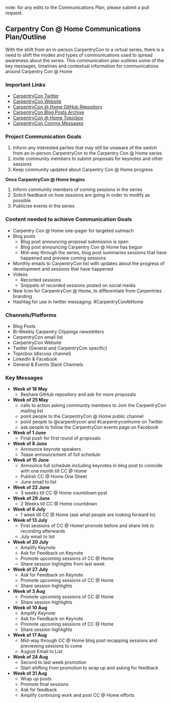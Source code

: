note: for any edits to the Communications Plan, please submit a pull request.

## Carpentry Con @ Home Communications Plan/Outline
With the shift from an in-person CarpentryCon to a virtual series, there is a need to shift the modes and types of communications used to spread awareness about the series. This communication plan outlines some of the key messages, timelines and contextual information for communications around Carpentry Con @ Home

### Important Links
- [CarpentryCon Twitter](https://twitter.com/carpentrycon)
- [CarpentryCon Website](https://carpentrycon.org)
- [CarpentryCon @ Home GitHub Repository](https://github.com/carpentrycon/carpentryconhome-proposals)
- [CarpentryCon Blog Posts Archive](https://carpentries.org/posts-by-tags/#blog-tag-carpentrycon)
- [CarpentryCon @ Home Topicbox](https://carpentries.topicbox.com/groups/carpentrycon-home)
- [CarpentryCon Comms Messages](https://docs.google.com/spreadsheets/d/16fdEfFspydCOrYDmw-CYehGynGlcYxaQOhFkqbQjKVM/edit#gid=0)

### Project Communication Goals
1. Inform any interested parties that may still be unaware of the switch from an in-person CarpentryCon to the Carpentry Con @ Home series
2. Invite community members to submit proposals for keynotes and other sessions
3. Keep community updated about Carpentry Con @ Home progress

**Once CarpentryCon @ Home begins**
1. Inform community members of coming sessions in the series
2. Solicit feedback on how sessions are going in order to modify as possible
3. Publicise events in the series

### Content needed to achieve Communication Goals
- Carpentry Con @ Home one-pager for targeted outreach
- Blog posts
  - Blog post announcing proposal submission is open
  - Blog post announcing Carpentry Con @ Home has begun
  - Mid-way through the series, blog post summarise sessions that have happened and preview coming sessions
- Monthly emails to CarpentryCon list with updates about the progress of development and sessions that have happened
- Videos
  - Recorded sessions
  - Snippets of recorded sessions posted on social media
- New Icon for CarpentryCon @ Home, to differentiate from Carpentries branding 
- Hashtag for use in twitter messaging: #CarpentryConAtHome

### Channels/Platforms
- Blog Posts
- Bi-Weekly Carpentry Clippings newsletters
- CarpentryCon email list
- CarpentryCon Website
- Twitter (General and CarpentryCon specific)
- Topicbox (discuss channel)
- LinkedIn & Facebook
- General & Events Slack Channels

### Key Messages
- **Week of 18 May**
  - Reshare GitHub repository and ask for more proposals
- **Week of 25 May**
  - calls to action asking community members to Join the CarpentryCon mailing list 
  - point people to the CarpentryCon @ Home public channel
  - point people to @carpentrycon and #carpentryconhome on Twitter
  - ask people to follow the CarpentryCon events page on Facebook
- **Week of 1 June**
  - Final push for first round of proposals
- **Week of 8 June**
  - Announce keynote speakers
  - Tease announcement of full schedule
- **Week of 15 June**
  - Announce full schedule including keynotes in blog post to coincide with one month till CC @ Home
  - Publish CC @ Home One Sheet
  - June email to list
- **Week of 22 June**
  - 3 weeks till CC @ Home countdown post
- **Week of 29 June**
  - 2 Weeks till CC @ Home countdown
- **Week of 6 July**
  - 1 week till CC @ Home (ask what people are looking forward to)
- **Week of 13 July**
  - First sessions of CC @ Home! promote before and share link to recording afterwards
  - July email to list
- **Week of 20 July**
  - Amplify Keynote
  - Ask for Feedback on Keynote
  - Promote upcoming sessions of CC @ Home
  - Share session highlights from last week
- **Week of 27 July**
  - Ask for Feedback on Keynote
  - Promote upcoming sessions of CC @ Home
  - Share session highlights
- **Week of 3 Aug**
  - Promote upcoming sessions of CC @ Home
  - Share session highlights
- **Week of 10 Aug**
  - Amplify Keynote
  - Ask for Feedback on Keynote
  - Promote upcoming sessions of CC @ Home
  - Share session highlights
- **Week of 17 Aug**
  - Mid-way through CC @ Home blog post recapping sessions and previewing sessions to come
  - August Email to List
- **Week of 24 Aug**
  - Second to last week promotion
  - Start shifting from promotion to wrap up and asking for feedback
- **Week of 31 Aug**
  - Wrap up posts
  - Promote final sessions
  - Ask for feedback
  - Amplify continuing work and post CC @ Home efforts



